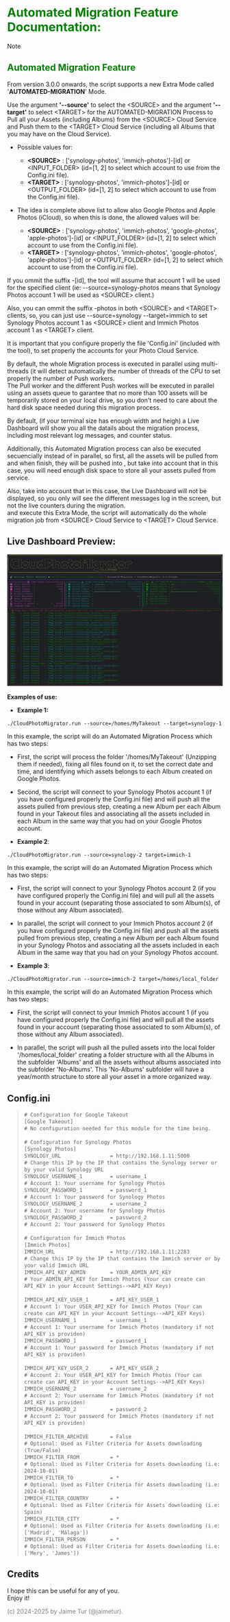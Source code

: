 # <span style="color:green">Automated Migration Feature Documentation:</span>

> [!NOTE]  
>## <span style="color:green">Automated Migration Feature</span>
>From version 3.0.0 onwards, the script supports a new Extra Mode called '**AUTOMATED-MIGRATION**' Mode. 
>
> Use the argument **'--source'** to select the \<SOURCE> and the argument **'--target'** to select \<TARGET> for the AUTOMATED-MIGRATION Process to Pull all your Assets (including Albums) from the \<SOURCE> Cloud Service and Push them to the \<TARGET> Cloud Service (including all Albums that you may have on the <SOURCE> Cloud Service).
> 
>  - Possible values for:
>    - **\<SOURCE\>** : ['synology-photos', 'immich-photos']-[id] or <INPUT_FOLDER>  (id=[1, 2] to select which account to use from the Config.ini file).  
>    - **\<TARGET\>** : ['synology-photos', 'immich-photos']-[id] or <OUTPUT_FOLDER> (id=[1, 2] to select which account to use from the Config.ini file).  
>    
> 
>  - The idea is complete above list to allow also Google Photos and Apple Photos (iCloud), so when this is done, the allowed values will be:
>    - **\<SOURCE\>** : ['synology-photos', 'immich-photos', 'google-photos', 'apple-photos']-[id]  or <INPUT_FOLDER> (id=[1, 2] to select which account to use from the Config.ini file).  
>    - **\<TARGET\>** : ['synology-photos', 'immich-photos', 'google-photos', 'apple-photos']-[id]  or <OUTPUT_FOLDER> (id=[1, 2] to select which account to use from the Config.ini file).  
>
> If you ommit the suffix -[id], the tool will assume that account 1 will be used for the specified client (ie: --source=synology-photos means that Synology Photos account 1 will be used as \<SOURCE> client.)  
> 
> Also, you can ommit the suffix -photos in both \<SOURCE> and \<TARGET> clients, so, you can just use --source=synology --target=immich to set Synology Photos account 1 as \<SOURCE> client and Immich Photos account 1 as \<TARGET> client.  
> 
> It is important that you configure properly the file 'Config.ini' (included with the tool), to set properly the accounts for your Photo Cloud Service.  
> 
> By default, the whole Migration process is executed in parallel using multi-threads (it will detect automatically the number of threads of the CPU to set properly the number of Push workers.  
> The Pull worker and the different Push workes will be executed in parallel using an assets queue to garantee that no more than 100 assets will be temporarily stored on your local drive, so you don't need to care about the hard disk space needed during this migration process.  
> 
> By default, (if your terminal size has enough width and heigh) a Live Dashboard will show you all the datails about the migration process, including most relevant log messages, and counter status.  
> 
> Additionally, this Automated Migration process can also be executed secuencially instead of in parallel, so first, all the assets will be pulled from <SOURCE> and when finish, they will be pushed into <TARGET>, but take into account that in this case, you will need enough disk space to store all your assets pulled from <SOURCE> service.
> 
> Also, take into account that in this case, the Live Dashboard will not be displayed, so you only will see the different messages log in the screen, but not the live counters during the migration.  
> and execute this Extra Mode, the script will automatically do the whole migration job from \<SOURCE> Cloud Service to \<TARGET> Cloud Service.  

## Live Dashboard Preview:
![Live Dashboard](../screenshots/live_dashboard.jpg)


**Examples of use:**

- **Example 1:**
```
./CloudPhotoMigrator.run --source=/homes/MyTakeout --target=synology-1
```

In this example, the script will do an Automated Migration Process which has two steps:  

  - First, the script will process the folder '/homes/MyTakeout' (Unzipping them if needed), fixing all files found on it, to set the
    correct date and time, and identifying which assets belongs to each Album created on Google Photos.  

  - Second, the script will connect to your Synology Photos account 1 (if you have configured properly the Config.ini file) and will 
    push all the assets pulled from previous step, creating a new Album per each Album found in your Takeout files and associating
    all the assets included in each Album in the same way that you had on your Google Photos account.



- **Example 2**:
```
./CloudPhotoMigrator.run --source=synology-2 target=immich-1
```

In this example, the script will do an Automated Migration Process which has two steps:  

  - First, the script will connect to your Synology Photos account 2 (if you have configured properly the Config.ini file) and will
    pull all the assets found in your account (separating those associated to som Album(s), of those without any Album associated).  

  - In parallel, the script will connect to your Immich Photos account 2 (if you have configured properly the Config.ini file) and 
    push all the assets pulled from previous step, creating a new Album per each Album found in your Synology Photos and associating
    all the assets included in each Album in the same way that you had on your Synology Photos account.


- **Example 3**:
```
./CloudPhotoMigrator.run --source=immich-2 target=/homes/local_folder
```

In this example, the script will do an Automated Migration Process which has two steps:  

  - First, the script will connect to your Immich Photos account 1 (if you have configured properly the Config.ini file) and will
    pull all the assets found in your account (separating those associated to som Album(s), of those without any Album associated).  

  - In parallel, the script will push all the pulled assets into the local folder '/homes/local_folder' creating a folder structure
    with all the Albums in the subfolder 'Albums' and all the assets without albums associated into the subfolder 'No-Albums'. 
    This 'No-Albums' subfolder will have a year/month structure to store all your asset in a more organized way.  


## Config.ini
>```
># Configuration for Google Takeout
>[Google Takeout]
># No configuration needed for this module for the time being.
>
># Configuration for Synology Photos
>[Synology Photos]
>SYNOLOGY_URL                = http://192.168.1.11:5000                      # Change this IP by the IP that contains the Synology server or by your valid Synology URL
>SYNOLOGY_USERNAME_1         = username_1                                    # Account 1: Your username for Synology Photos
>SYNOLOGY_PASSWORD_1         = password_1                                    # Account 1: Your password for Synology Photos
>SYNOLOGY_USERNAME_2         = username_2                                    # Account 2: Your username for Synology Photos
>SYNOLOGY_PASSWORD_2         = password_2                                    # Account 2: Your password for Synology Photos
>
># Configuration for Immich Photos
>[Immich Photos]
>IMMICH_URL                  = http://192.168.1.11:2283                      # Change this IP by the IP that contains the Immich server or by your valid Immich URL
>IMMICH_API_KEY_ADMIN        = YOUR_ADMIN_API_KEY                            # Your ADMIN_API_KEY for Immich Photos (Your can create can API_KEY in your Account Settings-->API_KEY Keys)
>
>IMMICH_API_KEY_USER_1       = API_KEY_USER_1                                # Account 1: Your USER_API_KEY for Immich Photos (Your can create can API_KEY in your Account Settings-->API_KEY Keys)
>IMMICH_USERNAME_1           = username_1                                    # Account 1: Your username for Immich Photos (mandatory if not API_KEY is providen)
>IMMICH_PASSWORD_1           = password_1                                    # Account 1: Your password for Immich Photos (mandatory if not API_KEY is providen)
>
>IMMICH_API_KEY_USER_2       = API_KEY_USER_2                                # Account 2: Your USER_API_KEY for Immich Photos (Your can create can API_KEY in your Account Settings-->API_KEY Keys)
>IMMICH_USERNAME_2           = username_2                                    # Account 2: Your username for Immich Photos (mandatory if not API_KEY is providen)
>IMMICH_PASSWORD_2           = password_2                                    # Account 2: Your password for Immich Photos (mandatory if not API_KEY is providen)
>
>IMMICH_FILTER_ARCHIVE       = False                                         # Optional: Used as Filter Criteria for Assets downloading (True/False)
>IMMICH_FILTER_FROM          = *                                             # Optional: Used as Filter Criteria for Assets downloading (i.e: 2024-10-01)
>IMMICH_FILTER_TO            = *                                             # Optional: Used as Filter Criteria for Assets downloading (i.e: 2024-10-01)
>IMMICH_FILTER_COUNTRY       = *                                             # Optional: Used as Filter Criteria for Assets downloading (i.e: Spain)
>IMMICH_FILTER_CITY          = *                                             # Optional: Used as Filter Criteria for Assets downloading (i.e: ['Madrid', 'Málaga'])
>IMMICH_FILTER_PERSON        = *                                             # Optional: Used as Filter Criteria for Assets downloading (i.e: ['Mery', 'James'])
>```

## Credits
I hope this can be useful for any of you.  
Enjoy it!

<span style="color:grey">(c) 2024-2025 by Jaime Tur (@jaimetur).</span>  
